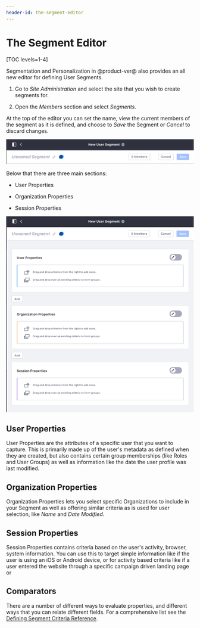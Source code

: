 ```yaml
---
header-id: the-segment-editor
---
```


# The Segment Editor

[TOC levels=1-4]

Segmentation and Personalization in @product-ver@ also provides an all new 
editor for defining User Segments.

1.  Go to *Site Administration* and select the site that you wish to create
    segments for.

2.  Open the *Members* section and select *Segments*.

At the top of the editor you can set the name, view the current members of the
segment as it is defined, and choose to *Save* the Segment or *Cancel* to 
discard changes.

![Figure 1: The top portion of the Segment Editor.](../../images/sp-editor-top.png)

Below that there are three main sections:

- User Properties

- Organization Properties

- Session Properties

![Figure 2: You use the Segment Editor to create new Segments.](../../images/sp-segment-editor-full.png)

## User Properties

User Properties are the attributes of a specific user that you want to capture.
This is primarily made up of the user's metadata as defined when they are 
created, but also contains certain group memberships (like Roles and User 
Groups) as well as information like the date the user profile was last modified.

## Organization Properties

Organization Properties lets you select specific Organizations to include in your Segment as well as offering similar criteria as is used for user selection, like *Name* and *Date Modified*.

## Session Properties

Session Properties contains criteria based on the user's activity, browser, 
system  information. You can use this to target simple information like if the 
user is using an iOS or Android device, or for activity based criteria like if 
a user entered the website through a specific campaign driven landing page or 

## Comparators

There are a number of different ways to evaluate properties, and different ways that you can relate different fields. For a comprehensive list
see the [Defining Segment Criteria Reference](link).

